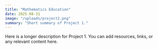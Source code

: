 ```yaml
---
title: "Mathematics Education"
date: 2025-08-31
image: "/uploads/project2.png"
summary: "Short summary of Project 1."
---
```

Here is a longer description for Project 1. You can add resources, links, or any relevant content here.
